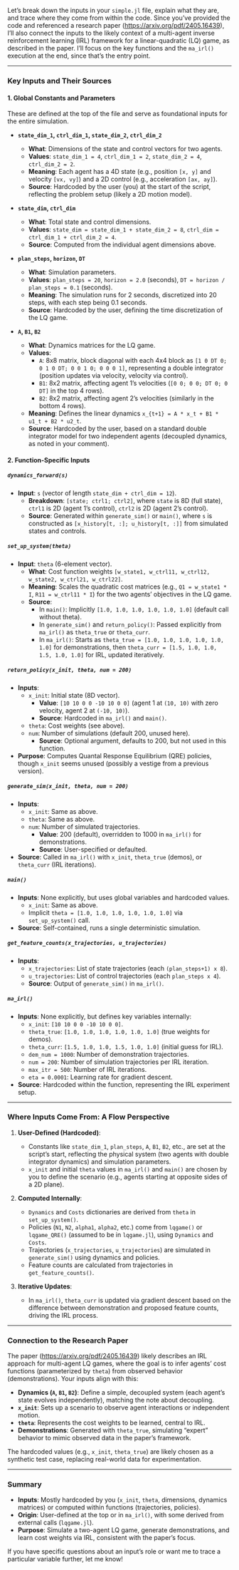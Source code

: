 Let’s break down the inputs in your `simple.jl` file, explain what they are, and trace where they come from within the code. Since you’ve provided the code and referenced a research paper (https://arxiv.org/pdf/2405.16439), I’ll also connect the inputs to the likely context of a multi-agent inverse reinforcement learning (IRL) framework for a linear-quadratic (LQ) game, as described in the paper. I’ll focus on the key functions and the `ma_irl()` execution at the end, since that’s the entry point.

---

### Key Inputs and Their Sources

#### 1. **Global Constants and Parameters**
These are defined at the top of the file and serve as foundational inputs for the entire simulation.

- **`state_dim_1`, `ctrl_dim_1`, `state_dim_2`, `ctrl_dim_2`**
  - **What**: Dimensions of the state and control vectors for two agents.
  - **Values**: `state_dim_1 = 4`, `ctrl_dim_1 = 2`, `state_dim_2 = 4`, `ctrl_dim_2 = 2`.
  - **Meaning**: Each agent has a 4D state (e.g., position `[x, y]` and velocity `[vx, vy]`) and a 2D control (e.g., acceleration `[ax, ay]`).
  - **Source**: Hardcoded by the user (you) at the start of the script, reflecting the problem setup (likely a 2D motion model).

- **`state_dim`, `ctrl_dim`**
  - **What**: Total state and control dimensions.
  - **Values**: `state_dim = state_dim_1 + state_dim_2 = 8`, `ctrl_dim = ctrl_dim_1 + ctrl_dim_2 = 4`.
  - **Source**: Computed from the individual agent dimensions above.

- **`plan_steps`, `horizon`, `DT`**
  - **What**: Simulation parameters.
  - **Values**: `plan_steps = 20`, `horizon = 2.0` (seconds), `DT = horizon / plan_steps = 0.1` (seconds).
  - **Meaning**: The simulation runs for 2 seconds, discretized into 20 steps, with each step being 0.1 seconds.
  - **Source**: Hardcoded by the user, defining the time discretization of the LQ game.

- **`A`, `B1`, `B2`**
  - **What**: Dynamics matrices for the LQ game.
  - **Values**:
    - `A`: 8x8 matrix, block diagonal with each 4x4 block as `[1 0 DT 0; 0 1 0 DT; 0 0 1 0; 0 0 0 1]`, representing a double integrator (position updates via velocity, velocity via control).
    - `B1`: 8x2 matrix, affecting agent 1’s velocities (`[0 0; 0 0; DT 0; 0 DT]` in the top 4 rows).
    - `B2`: 8x2 matrix, affecting agent 2’s velocities (similarly in the bottom 4 rows).
  - **Meaning**: Defines the linear dynamics `x_{t+1} = A * x_t + B1 * u1_t + B2 * u2_t`.
  - **Source**: Hardcoded by the user, based on a standard double integrator model for two independent agents (decoupled dynamics, as noted in your comment).

#### 2. **Function-Specific Inputs**

##### **`dynamics_forward(s)`**
- **Input**: `s` (vector of length `state_dim + ctrl_dim = 12`).
  - **Breakdown**: `[state; ctrl1; ctrl2]`, where `state` is 8D (full state), `ctrl1` is 2D (agent 1’s control), `ctrl2` is 2D (agent 2’s control).
  - **Source**: Generated within `generate_sim()` or `main()`, where `s` is constructed as `[x_history[t, :]; u_history[t, :]]` from simulated states and controls.

##### **`set_up_system(theta)`**
- **Input**: `theta` (6-element vector).
  - **What**: Cost function weights `[w_state1, w_ctrl11, w_ctrl12, w_state2, w_ctrl21, w_ctrl22]`.
  - **Meaning**: Scales the quadratic cost matrices (e.g., `Q1 = w_state1 * I`, `R11 = w_ctrl11 * I`) for the two agents’ objectives in the LQ game.
  - **Source**:
    - In `main()`: Implicitly `[1.0, 1.0, 1.0, 1.0, 1.0, 1.0]` (default call without theta).
    - In `generate_sim()` and `return_policy()`: Passed explicitly from `ma_irl()` as `theta_true` or `theta_curr`.
    - In `ma_irl()`: Starts as `theta_true = [1.0, 1.0, 1.0, 1.0, 1.0, 1.0]` for demonstrations, then `theta_curr = [1.5, 1.0, 1.0, 1.5, 1.0, 1.0]` for IRL, updated iteratively.

##### **`return_policy(x_init, theta, num = 200)`**
- **Inputs**:
  - `x_init`: Initial state (8D vector).
    - **Value**: `[10 10 0 0 -10 10 0 0]` (agent 1 at `(10, 10)` with zero velocity, agent 2 at `(-10, 10)`).
    - **Source**: Hardcoded in `ma_irl()` and `main()`.
  - `theta`: Cost weights (see above).
  - `num`: Number of simulations (default 200, unused here).
    - **Source**: Optional argument, defaults to 200, but not used in this function.
- **Purpose**: Computes Quantal Response Equilibrium (QRE) policies, though `x_init` seems unused (possibly a vestige from a previous version).

##### **`generate_sim(x_init, theta, num = 200)`**
- **Inputs**:
  - `x_init`: Same as above.
  - `theta`: Same as above.
  - `num`: Number of simulated trajectories.
    - **Value**: 200 (default), overridden to 1000 in `ma_irl()` for demonstrations.
    - **Source**: User-specified or defaulted.
- **Source**: Called in `ma_irl()` with `x_init`, `theta_true` (demos), or `theta_curr` (IRL iterations).

##### **`main()`**
- **Inputs**: None explicitly, but uses global variables and hardcoded values.
  - `x_init`: Same as above.
  - Implicit `theta = [1.0, 1.0, 1.0, 1.0, 1.0, 1.0]` via `set_up_system()` call.
- **Source**: Self-contained, runs a single deterministic simulation.

##### **`get_feature_counts(x_trajectories, u_trajectories)`**
- **Inputs**:
  - `x_trajectories`: List of state trajectories (each `(plan_steps+1) x 8`).
  - `u_trajectories`: List of control trajectories (each `plan_steps x 4`).
  - **Source**: Output of `generate_sim()` in `ma_irl()`.

##### **`ma_irl()`**
- **Inputs**: None explicitly, but defines key variables internally:
  - `x_init`: `[10 10 0 0 -10 10 0 0]`.
  - `theta_true`: `[1.0, 1.0, 1.0, 1.0, 1.0, 1.0]` (true weights for demos).
  - `theta_curr`: `[1.5, 1.0, 1.0, 1.5, 1.0, 1.0]` (initial guess for IRL).
  - `dem_num = 1000`: Number of demonstration trajectories.
  - `num = 200`: Number of simulation trajectories per IRL iteration.
  - `max_itr = 500`: Number of IRL iterations.
  - `eta = 0.0001`: Learning rate for gradient descent.
- **Source**: Hardcoded within the function, representing the IRL experiment setup.

---

### Where Inputs Come From: A Flow Perspective

1. **User-Defined (Hardcoded)**:
   - Constants like `state_dim_1`, `plan_steps`, `A`, `B1`, `B2`, etc., are set at the script’s start, reflecting the physical system (two agents with double integrator dynamics) and simulation parameters.
   - `x_init` and initial `theta` values in `ma_irl()` and `main()` are chosen by you to define the scenario (e.g., agents starting at opposite sides of a 2D plane).

2. **Computed Internally**:
   - `Dynamics` and `Costs` dictionaries are derived from `theta` in `set_up_system()`.
   - Policies (`N1`, `N2`, `alpha1`, `alpha2`, etc.) come from `lqgame()` or `lqgame_QRE()` (assumed to be in `lqgame.jl`), using `Dynamics` and `Costs`.
   - Trajectories (`x_trajectories`, `u_trajectories`) are simulated in `generate_sim()` using dynamics and policies.
   - Feature counts are calculated from trajectories in `get_feature_counts()`.

3. **Iterative Updates**:
   - In `ma_irl()`, `theta_curr` is updated via gradient descent based on the difference between demonstration and proposed feature counts, driving the IRL process.

---

### Connection to the Research Paper
The paper (https://arxiv.org/pdf/2405.16439) likely describes an IRL approach for multi-agent LQ games, where the goal is to infer agents’ cost functions (parameterized by `theta`) from observed behavior (demonstrations). Your inputs align with this:
- **Dynamics (`A`, `B1`, `B2`)**: Define a simple, decoupled system (each agent’s state evolves independently), matching the note about decoupling.
- **`x_init`**: Sets up a scenario to observe agent interactions or independent motion.
- **`theta`**: Represents the cost weights to be learned, central to IRL.
- **Demonstrations**: Generated with `theta_true`, simulating “expert” behavior to mimic observed data in the paper’s framework.

The hardcoded values (e.g., `x_init`, `theta_true`) are likely chosen as a synthetic test case, replacing real-world data for experimentation.

---

### Summary
- **Inputs**: Mostly hardcoded by you (`x_init`, `theta`, dimensions, dynamics matrices) or computed within functions (trajectories, policies).
- **Origin**: User-defined at the top or in `ma_irl()`, with some derived from external calls (`lqgame.jl`).
- **Purpose**: Simulate a two-agent LQ game, generate demonstrations, and learn cost weights via IRL, consistent with the paper’s focus.

If you have specific questions about an input’s role or want me to trace a particular variable further, let me know!